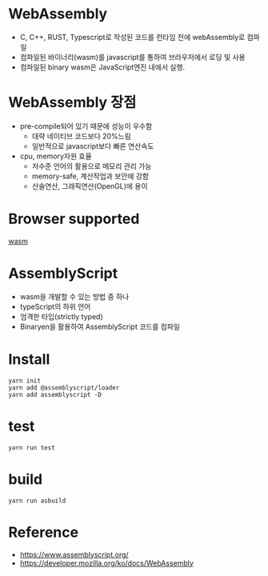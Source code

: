 # WebAssembly

- C, C++, RUST, Typescript로 작성된 코드를 런타임 전에 webAssembly로 컴파일
- 컴파일된 바이너리(wasm)를 javascript를 통하여 브라우저에서 로딩 및 사용
- 컴파일된 binary wasm은 JavaScript엔진 내에서 실행.

# WebAssembly 장점

- pre-compile되어 있기 때문에 성능이 우수함
  - 대략 네이티브 코드보다 20%느림
  - 일반적으로 javascript보다 빠른 연산속도
- cpu, memory자원 효율
  - 저수준 언어의 활용으로 메모리 관리 가능
  - memory-safe, 계산작업과 보안에 강함
  - 산술연산, 그래픽연산(OpenGL)에 용이

# Browser supported

[wasm](https://caniuse.com/wasm)

# AssemblyScript

- wasm을 개발할 수 있는 방법 중 하나
- typeScript의 하위 언어
- 엄격한 타입(strictly typed)
- Binaryen을 활용하여 AssemblyScript 코드를 컴파일

# Install

```
yarn init
yarn add @assemblyscript/loader
yarn add assemblyscript -D
```

# test

```
yarn run test
```

# build

```
yarn run asbuild
```

# Reference

- https://www.assemblyscript.org/
- https://developer.mozilla.org/ko/docs/WebAssembly
